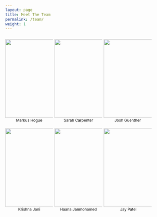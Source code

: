 ```yaml
---
layout: page
title: Meet The Team
permalink: /team/
weight: 1
---
```




<p style="float: left; font-size: 9pt; text-align: center; width: 30%; margin-right: 1%; margin-bottom: 0.5em; "><img src="/biowebsite/assets/emptyprofile.png" style="width: 100%; width:200px; height:250px;">Markus Hogue</p>

<p style="float: left; font-size: 9pt; text-align: center; width: 30%; margin-right: 1%; margin-bottom: 0.5em;"><img src="/biowebsite/assets/emptyprofile.png" style="width: 100%; width:200px; height:250px;">Sarah Carpenter</p>

<p style="float: left; font-size: 9pt; text-align: center; width: 30%; margin-right: 1%; margin-bottom: 0.5em;"><img src="/biowebsite/assets/Joshua Guenther.JPG" style="width: 100%; width:200px; height:250px;">Josh Guenther</p>

<p style="clear: both;">

<p style="float: left; font-size: 9pt; text-align: center; width: 30%; margin-right: 1%; margin-bottom: 0.5em;"><img src="/biowebsite/assets/emptyprofile.png" style="width: 100%; width:200px; height:250px;">Krishna Jani</p>

<p style="float: left; font-size: 9pt; text-align: center; width: 30%; margin-right: 1%; margin-bottom: 0.5em;"><img src="/biowebsite/assets/Haana.JPG" style="width: 100%; width:200px; height:250px;">Haana Janmohamed</p>

<p style="float: left; font-size: 9pt; text-align: center; width: 30%; margin-right: 1%; margin-bottom: 0.5em;"><img src="/biowebsite/assets/emptyprofile.png" style="width: 100%; width:200px; height:250px;"> &#8205; Jay Patel</p>

<p style="clear: both;">


